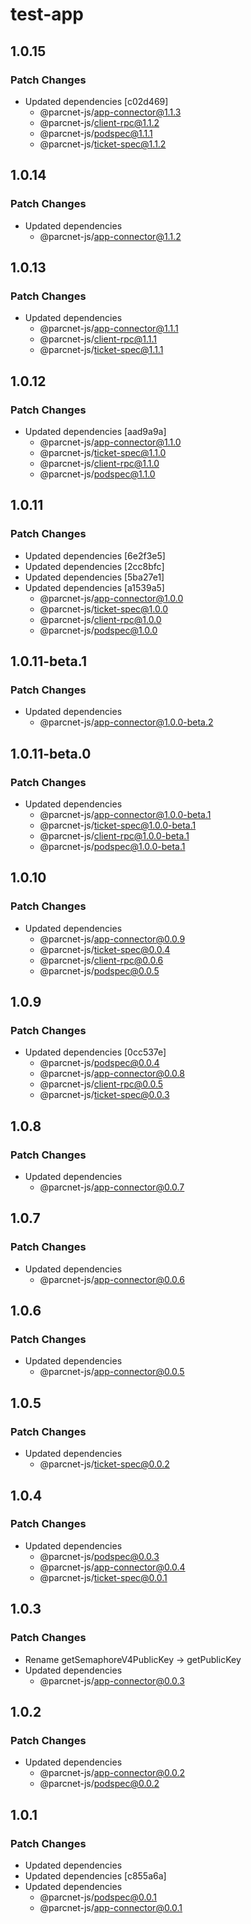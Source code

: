 # test-app

## 1.0.15

### Patch Changes

- Updated dependencies [c02d469]
  - @parcnet-js/app-connector@1.1.3
  - @parcnet-js/client-rpc@1.1.2
  - @parcnet-js/podspec@1.1.1
  - @parcnet-js/ticket-spec@1.1.2

## 1.0.14

### Patch Changes

- Updated dependencies
  - @parcnet-js/app-connector@1.1.2

## 1.0.13

### Patch Changes

- Updated dependencies
  - @parcnet-js/app-connector@1.1.1
  - @parcnet-js/client-rpc@1.1.1
  - @parcnet-js/ticket-spec@1.1.1

## 1.0.12

### Patch Changes

- Updated dependencies [aad9a9a]
  - @parcnet-js/app-connector@1.1.0
  - @parcnet-js/ticket-spec@1.1.0
  - @parcnet-js/client-rpc@1.1.0
  - @parcnet-js/podspec@1.1.0

## 1.0.11

### Patch Changes

- Updated dependencies [6e2f3e5]
- Updated dependencies [2cc8bfc]
- Updated dependencies [5ba27e1]
- Updated dependencies [a1539a5]
  - @parcnet-js/app-connector@1.0.0
  - @parcnet-js/ticket-spec@1.0.0
  - @parcnet-js/client-rpc@1.0.0
  - @parcnet-js/podspec@1.0.0

## 1.0.11-beta.1

### Patch Changes

- Updated dependencies
  - @parcnet-js/app-connector@1.0.0-beta.2

## 1.0.11-beta.0

### Patch Changes

- Updated dependencies
  - @parcnet-js/app-connector@1.0.0-beta.1
  - @parcnet-js/ticket-spec@1.0.0-beta.1
  - @parcnet-js/client-rpc@1.0.0-beta.1
  - @parcnet-js/podspec@1.0.0-beta.1

## 1.0.10

### Patch Changes

- Updated dependencies
  - @parcnet-js/app-connector@0.0.9
  - @parcnet-js/ticket-spec@0.0.4
  - @parcnet-js/client-rpc@0.0.6
  - @parcnet-js/podspec@0.0.5

## 1.0.9

### Patch Changes

- Updated dependencies [0cc537e]
  - @parcnet-js/podspec@0.0.4
  - @parcnet-js/app-connector@0.0.8
  - @parcnet-js/client-rpc@0.0.5
  - @parcnet-js/ticket-spec@0.0.3

## 1.0.8

### Patch Changes

- Updated dependencies
  - @parcnet-js/app-connector@0.0.7

## 1.0.7

### Patch Changes

- Updated dependencies
  - @parcnet-js/app-connector@0.0.6

## 1.0.6

### Patch Changes

- Updated dependencies
  - @parcnet-js/app-connector@0.0.5

## 1.0.5

### Patch Changes

- Updated dependencies
  - @parcnet-js/ticket-spec@0.0.2

## 1.0.4

### Patch Changes

- Updated dependencies
  - @parcnet-js/podspec@0.0.3
  - @parcnet-js/app-connector@0.0.4
  - @parcnet-js/ticket-spec@0.0.1

## 1.0.3

### Patch Changes

- Rename getSemaphoreV4PublicKey -> getPublicKey
- Updated dependencies
  - @parcnet-js/app-connector@0.0.3

## 1.0.2

### Patch Changes

- Updated dependencies
  - @parcnet-js/app-connector@0.0.2
  - @parcnet-js/podspec@0.0.2

## 1.0.1

### Patch Changes

- Updated dependencies
- Updated dependencies [c855a6a]
- Updated dependencies
  - @parcnet-js/podspec@0.0.1
  - @parcnet-js/app-connector@0.0.1
